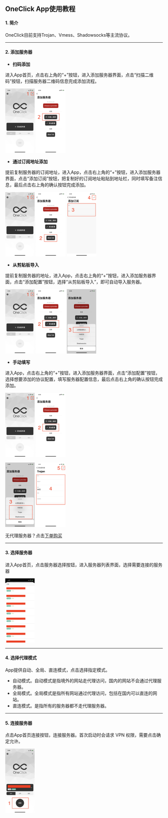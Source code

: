 ## OneClick App使用教程

#### 1. 简介
OneClick目前支持Trojan、Vmess、Shadowsocks等主流协议。

---

#### 2. 添加服务器
- **扫码添加**

进入App首页，点击右上角的“+”按钮，进入添加服务器界面，点击“扫描二维码”按钮，扫描服务器二维码信息完成添加流程。

<img src="static/homep.png" style="zoom:20%;" /> <img src="static/scan.png" style="zoom:20%;" /> 

- **通过订阅地址添加**

提前复制服务器的订阅地址，进入App，点击右上角的“+”按钮，进入添加服务器界面，点击“添加订阅”按钮，把复制好的订阅地址粘贴到地址栏，同时填写备注信息，最后点击右上角的确认按钮完成添加。

<img src="static/homep.png" style="zoom:20%;" /> <img src="static/addsub.png" style="zoom:20%;" /> <img src="static/sub.png" style="zoom:20%;" /> 

- **从剪贴板导入**

提前复制服务器的地址，进入App，点击右上角的“+”按钮，进入添加服务器界面，点击“添加配置”按钮，选择“从剪贴板导入”，即可自动导入服务器。

<img src="static/homep.png" style="zoom:20%;" /> <img src="static/paste.png" style="zoom:20%;" /> <img src="static/imp.png" style="zoom:20%;" />

- **手动填写**

进入App，点击右上角的“+”按钮，进入添加服务器界面，点击“添加配置”按钮，选择想要添加的协议配置，填写服务器配置信息，最后点击右上角的确认按钮完成添加。

<img src="static/homep.png" style="zoom:20%;" /> <img src="static/paste.png" style="zoom:20%;" /> 

<img src="static/manual.png" style="zoom:20%;" />  <img src="static/tro.png" style="zoom:20%;" />

无代理服务器？点击[下单购买](https://fw321.xyz/)

---

#### 3. 选择服务器
进入App首页，点击服务器选择按钮，进入服务器列表界面，选择需要连接的服务器

 <img src="static/nodes.png" style="zoom:20%;" />

---

#### 4. 选择代理模式

App提供自动、全局、直连模式，点击选择指定模式。

- 自动模式。自动模式是指境外的网站走代理访问，国内的网站不会通过代理服务器。
- 全局模式。全局模式是指所有网站通过代理访问，包括在国内可以直连的网站。
- 直连模式。是指所有的服务器都不走代理服务器。

---

#### 5. 连接服务器
点击App首页连接按钮，连接服务器。首次启动时会请求 VPN 权限，需要点击确定允许。

 <img src="static/conn.png" style="zoom:20%;" />